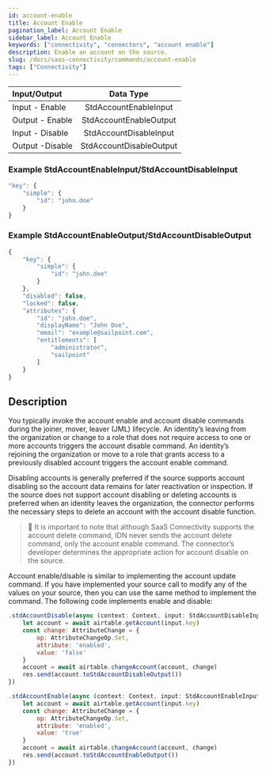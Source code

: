 ```yaml
---
id: account-enable
title: Account Enable
pagination_label: Account Enable
sidebar_label: Account Enable
keywords: ["connectivity", "connectors", "account enable"]
description: Enable an account on the source.
slug: /docs/saas-connectivity/commands/account-enable
tags: ["Connectivity"]
---
```


| Input/Output |  Data Type                           |
|:-------------|:------------------------------------:|
| Input - Enable       | StdAccountEnableInput        |
| Output - Enable      | StdAccountEnableOutput       |
| Input - Disable      | StdAccountDisableInput       |
| Output -Disable      | StdAccountDisableOutput      |

### Example StdAccountEnableInput/StdAccountDisableInput

```javascript
"key": {
    "simple": {
        "id": "john.doe"
    }
}
```

### Example StdAccountEnableOutput/StdAccountDisableOutput

```javascript
{
    "key": {
        "simple": {
            "id": "john.doe"
        }
    },
    "disabled": false,
    "locked": false,
    "attributes": {
        "id": "john.doe",
        "displayName": "John Doe",
        "email": "example@sailpoint.com",
        "entitlements": [
            "administrator",
            "sailpoint"
        ]
    }
}
```

## Description
You typically invoke the account enable and account disable commands during the joiner, mover, leaver (JML) lifecycle. An identity’s leaving from the organization or change to a role that does not require access to one or more accounts triggers the account disable command. An identity’s rejoining the organization or move to a role that grants access to a previously disabled account triggers the account enable command.

Disabling accounts is generally preferred if the source supports account disabling so the account data remains for later reactivation or inspection. If the source does not support account disabling or deleting accounts is preferred when an identity leaves the organization, the connector performs the necessary steps to delete an account with the account disable function. 

>🚧 It is important to note that although SaaS Connectivity supports the account delete command, IDN never sends the account delete command, only the account enable command. The connector’s developer determines the appropriate action for account disable on the source.

Account enable/disable is similar to implementing the account update command. If you have implemented your source call to modify any of the values on your source, then you can use the same method to implement the command. The following code implements enable and disable:

```javascript
.stdAccountDisable(async (context: Context, input: StdAccountDisableInput, res: Response<StdAccountDisableOutput>) => {
    let account = await airtable.getAccount(input.key)
    const change: AttributeChange = {
        op: AttributeChangeOp.Set,
        attribute: 'enabled',
        value: 'false'
    }
    account = await airtable.changeAccount(account, change)
    res.send(account.toStdAccountDisableOutput())
})

.stdAccountEnable(async (context: Context, input: StdAccountEnableInput, res: Response<StdAccountEnableOutput>) => {
    let account = await airtable.getAccount(input.key)
    const change: AttributeChange = {
        op: AttributeChangeOp.Set,
        attribute: 'enabled',
        value: 'true'
    }
    account = await airtable.changeAccount(account, change)
    res.send(account.toStdAccountEnableOutput())
})
```